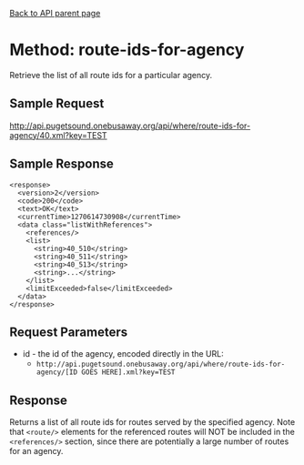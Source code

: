 [Back to API parent page](../index.html)

# Method: route-ids-for-agency

Retrieve the list of all route ids for a particular agency.

## Sample Request

http://api.pugetsound.onebusaway.org/api/where/route-ids-for-agency/40.xml?key=TEST

## Sample Response

    <response>
      <version>2</version>
      <code>200</code>
      <text>OK</text>
      <currentTime>1270614730908</currentTime>
      <data class="listWithReferences">
        <references/>
        <list>
          <string>40_510</string>
          <string>40_511</string>
          <string>40_513</string>
          <string>...</string>
        </list>
        <limitExceeded>false</limitExceeded>
      </data>
    </response>

## Request Parameters

* id - the id of the agency, encoded directly in the URL:
    * `http://api.pugetsound.onebusaway.org/api/where/route-ids-for-agency/[ID GOES HERE].xml?key=TEST`

## Response

Returns a list of all route ids for routes served by the specified agency.  Note that `<route/>` elements for the referenced routes will NOT be included in the `<references/>` section, since there are potentially a large number of routes for an agency.